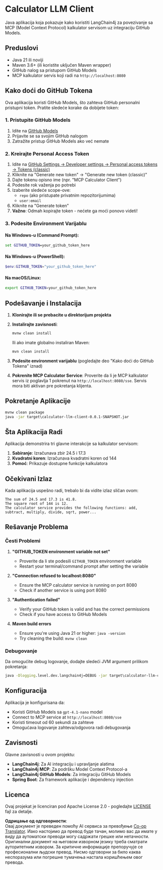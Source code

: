 <!--
CO_OP_TRANSLATOR_METADATA:
{
  "original_hash": "ac2459c0d5cc823922e3d9240a95028c",
  "translation_date": "2025-06-11T13:34:11+00:00",
  "source_file": "03-GettingStarted/03-llm-client/solution/java/README.md",
  "language_code": "sr"
}
-->
# Calculator LLM Client

Java aplikacija koja pokazuje kako koristiti LangChain4j za povezivanje sa MCP (Model Context Protocol) kalkulator servisom uz integraciju GitHub Models.

## Preduslovi

- Java 21 ili noviji
- Maven 3.6+ (ili koristite uključen Maven wrapper)
- GitHub nalog sa pristupom GitHub Models
- MCP kalkulator servis koji radi na `http://localhost:8080`

## Kako doći do GitHub Tokena

Ova aplikacija koristi GitHub Models, što zahteva GitHub personalni pristupni token. Pratite sledeće korake da dobijete token:

### 1. Pristupite GitHub Models
1. Idite na [GitHub Models](https://github.com/marketplace/models)
2. Prijavite se sa svojim GitHub nalogom
3. Zatražite pristup GitHub Models ako već nemate

### 2. Kreirajte Personal Access Token
1. Idite na [GitHub Settings → Developer settings → Personal access tokens → Tokens (classic)](https://github.com/settings/tokens)
2. Kliknite na "Generate new token" → "Generate new token (classic)"
3. Dajte tokenu opisno ime (npr. "MCP Calculator Client")
4. Podesite rok važenja po potrebi
5. Izaberite sledeće scope-ove:
   - `repo` (ako pristupate privatnim repozitorijumima)
   - `user:email`
6. Kliknite na "Generate token"
7. **Važno**: Odmah kopirajte token - nećete ga moći ponovo videti!

### 3. Podesite Environment Varijablu

#### Na Windows-u (Command Prompt):
```cmd
set GITHUB_TOKEN=your_github_token_here
```

#### Na Windows-u (PowerShell):
```powershell
$env:GITHUB_TOKEN="your_github_token_here"
```

#### Na macOS/Linux:
```bash
export GITHUB_TOKEN=your_github_token_here
```

## Podešavanje i Instalacija

1. **Klonirajte ili se prebacite u direktorijum projekta**

2. **Instalirajte zavisnosti**:
   ```cmd
   mvnw clean install
   ```
   Ili ako imate globalno instaliran Maven:
   ```cmd
   mvn clean install
   ```

3. **Podesite environment varijablu** (pogledajte deo "Kako doći do GitHub Tokena" iznad)

4. **Pokrenite MCP Calculator Service**:
   Proverite da li je MCP kalkulator servis iz poglavlja 1 pokrenut na `http://localhost:8080/sse`. Servis mora biti aktivan pre pokretanja klijenta.

## Pokretanje Aplikacije

```cmd
mvnw clean package
java -jar target\calculator-llm-client-0.0.1-SNAPSHOT.jar
```

## Šta Aplikacija Radi

Aplikacija demonstrira tri glavne interakcije sa kalkulator servisom:

1. **Sabiranje**: Izračunava zbir 24.5 i 17.3
2. **Kvadratni koren**: Izračunava kvadratni koren od 144
3. **Pomoć**: Prikazuje dostupne funkcije kalkulatora

## Očekivani Izlaz

Kada aplikacija uspešno radi, trebalo bi da vidite izlaz sličan ovom:

```
The sum of 24.5 and 17.3 is 41.8.
The square root of 144 is 12.
The calculator service provides the following functions: add, subtract, multiply, divide, sqrt, power...
```

## Rešavanje Problema

### Česti Problemi

1. **"GITHUB_TOKEN environment variable not set"**
   - Proverite da li ste podesili `GITHUB_TOKEN` environment variable
   - Restart your terminal/command prompt after setting the variable

2. **"Connection refused to localhost:8080"**
   - Ensure the MCP calculator service is running on port 8080
   - Check if another service is using port 8080

3. **"Authentication failed"**
   - Verify your GitHub token is valid and has the correct permissions
   - Check if you have access to GitHub Models

4. **Maven build errors**
   - Ensure you're using Java 21 or higher: `java -version`
   - Try cleaning the build: `mvnw clean`

### Debugovanje

Da omogućite debug logovanje, dodajte sledeći JVM argument prilikom pokretanja:
```cmd
java -Dlogging.level.dev.langchain4j=DEBUG -jar target\calculator-llm-client-0.0.1-SNAPSHOT.jar
```

## Konfiguracija

Aplikacija je konfigurisana da:
- Koristi GitHub Models sa `gpt-4.1-nano` model
- Connect to MCP service at `http://localhost:8080/sse`
- Koristi timeout od 60 sekundi za zahteve
- Omogućava logovanje zahteva/odgovora radi debugovanja

## Zavisnosti

Glavne zavisnosti u ovom projektu:
- **LangChain4j**: Za AI integraciju i upravljanje alatima
- **LangChain4j MCP**: Za podršku Model Context Protocol-a
- **LangChain4j GitHub Models**: Za integraciju GitHub Models
- **Spring Boot**: Za framework aplikacije i dependency injection

## Licenca

Ovaj projekat je licenciran pod Apache License 2.0 - pogledajte [LICENSE](../../../../../../03-GettingStarted/03-llm-client/solution/java/LICENSE) fajl za detalje.

**Одрицање од одговорности**:  
Овај документ је преведен помоћу AI сервиса за превођење [Co-op Translator](https://github.com/Azure/co-op-translator). Иако настојимо да превод буде тачан, молимо вас да имате у виду да аутоматски преводи могу садржати грешке или нетачности. Оригинални документ на његовом изворном језику треба сматрати ауторитетним извором. За критичне информације препоручује се професионални људски превод. Нисмо одговорни за било каква неспоразума или погрешне тумачења настала коришћењем овог превода.
